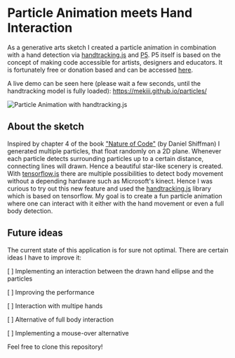 # Particle Animation meets Hand Interaction

As a generative arts sketch I created a particle animation in combination with a hand detection via [handtracking.js](https://hackernoon.com/handtrackjs-677c29c1d585) and [P5](https://p5js.org/). P5 itself is based on the concept of making code accessible for artists, designers and educators. It is fortunately free or donation based and can be accessed [here](https://p5js.org/).

A live demo can be seen here 
(please wait a few seconds, until the handtracking model is fully loaded): 
https://mekiii.github.io/particles/

![Particle Animation with handtracking.js](https://i.imgur.com/gX6sLZn.jpg)

## About the sketch
Inspired by chapter 4 of the book ["Nature of Code"](https://natureofcode.com/) (by Daniel Shiffman) I generated multiple particles, that float randomly on a 2D plane. Whenever each particle detects surrounding particles up to a certain distance, connecting lines will drawn. Hence a beautiful star-like scenery is created. With [tensorflow.js](https://experiments.withgoogle.com/collection/ai/move-mirror/view/mirror) there are multiple possibilities to detect body movement without a depending hardware such as Microsoft's kinect. Hence I was curious to try out this new feature and used the [handtracking.js](https://hackernoon.com/handtrackjs-677c29c1d585) library which is based on tensorflow. My goal is to create a fun particle animation where one can interact with it either with the hand movement or even a full body detection. 

## Future ideas

The current state of this application is for sure not optimal. There are certain ideas I have to improve it:

[ ] Implementing an interaction between the drawn hand ellipse and the particles

[ ] Improving the performance

[ ] Interaction with multipe hands

[ ] Alternative of full body interaction

[ ] Implementing a mouse-over alternative


Feel free to clone this repository!

